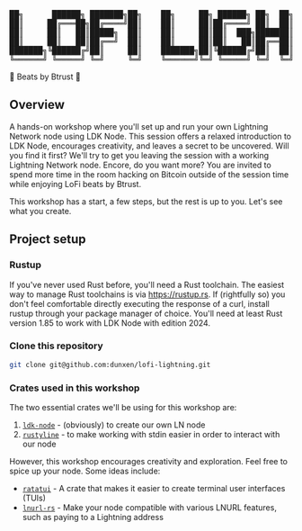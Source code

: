 <pre>
██╗      ██████╗ ███████╗██╗    ██╗     ██╗ ██████╗ ██╗  ██╗████████╗███╗   ██╗██╗███╗   ██╗ ██████╗ 
██║     ██╔═══██╗██╔════╝██║    ██║     ██║██╔════╝ ██║  ██║╚══██╔══╝████╗  ██║██║████╗  ██║██╔════╝ 
██║     ██║   ██║█████╗  ██║    ██║     ██║██║  ███╗███████║   ██║   ██╔██╗ ██║██║██╔██╗ ██║██║  ███╗
██║     ██║   ██║██╔══╝  ██║    ██║     ██║██║   ██║██╔══██║   ██║   ██║╚██╗██║██║██║╚██╗██║██║   ██║
███████╗╚██████╔╝██║     ██║    ███████╗██║╚██████╔╝██║  ██║   ██║   ██║ ╚████║██║██║ ╚████║╚██████╔╝
╚══════╝ ╚═════╝ ╚═╝     ╚═╝    ╚══════╝╚═╝ ╚═════╝ ╚═╝  ╚═╝   ╚═╝   ╚═╝  ╚═══╝╚═╝╚═╝  ╚═══╝ ╚═════╝ 
</pre>

🎵 Beats by Btrust 🎵

## Overview

A hands-on workshop where you'll set up and run your own Lightning Network node using LDK Node.
This session offers a relaxed introduction to LDK Node, encourages creativity, and leaves a secret to be uncovered.
Will you find it first? We'll try to get you leaving the session with a working Lightning Network node.
Encore, do you want more? You are invited to spend more time in the room hacking on Bitcoin outside of the session
time while enjoying LoFi beats by Btrust.

This workshop has a start, a few steps, but the rest is up to you. Let's see what you create.

## Project setup

### Rustup

If you've never used Rust before, you'll need a Rust toolchain. The easiest way to manage Rust toolchains is
via https://rustup.rs. If (rightfully so) you don't feel comfortable directly executing the response of a curl,
install rustup through your package manager of choice. You'll need at least Rust version 1.85 to work with LDK Node with edition 2024.

### Clone this repository

```bash
git clone git@github.com:dunxen/lofi-lightning.git
```

### Crates used in this workshop

The two essential crates we'll be using for this workshop are:

1. [`ldk-node`](https://crates.io/crates/ldk-node) - (obviously) to create our own LN node
2. [`rustyline`](https://crates.io/crates/rustyline) - to make working with stdin easier in order to interact with our node

However, this workshop encourages creativity and exploration. Feel free to spice up your node. Some ideas include:

* [`ratatui`](https://crates.io/crates/ratatui) - A crate that makes it easier to create terminal user interfaces (TUIs)
* [`lnurl-rs`](https://crates.io/crates/lnurl-rs) - Make your node compatible with various LNURL features, such as paying to a Lightning address




